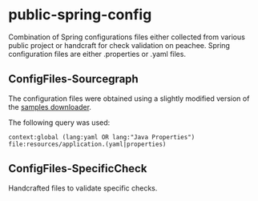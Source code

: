 # public-spring-config

Combination of Spring configurations files either collected from various public project or handcraft for check validation on peachee.
Spring configuration files are either .properties or .yaml files.

## ConfigFiles-Sourcegraph
The configuration files were obtained using a slightly modified version of the [samples downloader](https://github.com/SonarSource/languages-experimental-tooling/tree/master/personal/gaetan-ferry/samples_downloader).

The following query was used:
```
context:global (lang:yaml OR lang:"Java Properties") file:resources/application.(yaml|properties)
```
## ConfigFiles-SpecificCheck
Handcrafted files to validate specific checks.

